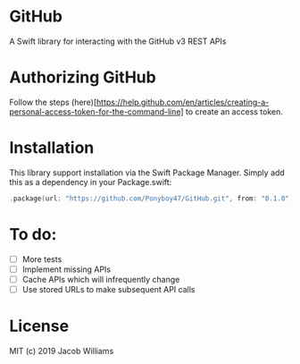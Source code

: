 # GitHub

A Swift library for interacting with the GitHub v3 REST APIs

# Authorizing GitHub

Follow the steps (here)[https://help.github.com/en/articles/creating-a-personal-access-token-for-the-command-line] to create an access token.

# Installation

This library support installation via the Swift Package Manager. Simply add this as a dependency in your Package.swift:
```swift
.package(url: "https://github.com/Ponyboy47/GitHub.git", from: "0.1.0")
```

# To do:
- [ ] More tests
- [ ] Implement missing APIs
- [ ] Cache APIs which will infrequently change
- [ ] Use stored URLs to make subsequent API calls

# License
MIT
(c) 2019 Jacob Williams
